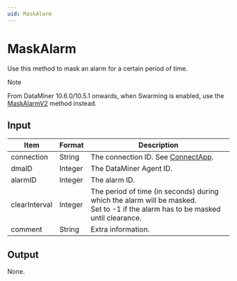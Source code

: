 ```yaml
---
uid: MaskAlarm
---
```


# MaskAlarm

Use this method to mask an alarm for a certain period of time.

> [!NOTE]
> From DataMiner 10.6.0/10.5.1 onwards, when Swarming is enabled, use the [MaskAlarmV2](xref:MaskAlarmV2) method instead.

## Input

| Item | Format | Description |
|--|--|--|
| connection | String | The connection ID. See [ConnectApp](xref:ConnectApp). |
| dmaID | Integer | The DataMiner Agent ID. |
| alarmID | Integer | The alarm ID. |
| clearInterval | Integer | The period of time (in seconds) during which the alarm will be masked.<br>Set to -1 if the alarm has to be masked until clearance. |
| comment | String | Extra information. |

## Output

None.
